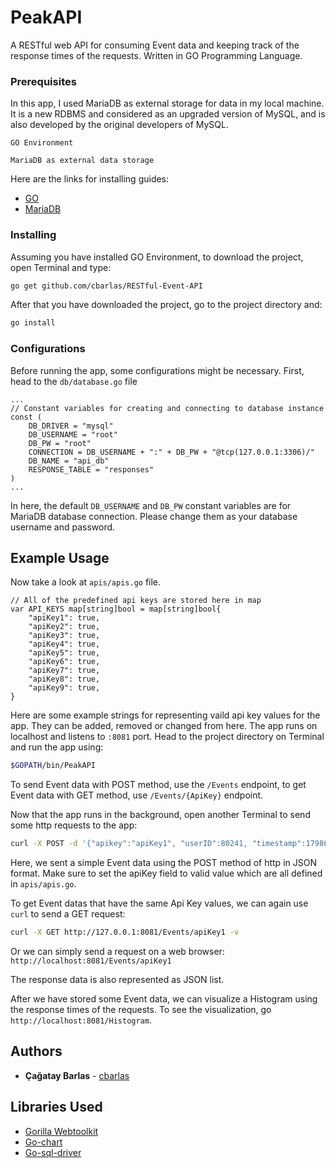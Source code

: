 # PeakAPI

A RESTful web API for consuming Event data and keeping track of the response times of the requests.
Written in GO Programming Language.

### Prerequisites
In this app, I used MariaDB as external storage for data in my local machine. It is a new RDBMS and considered as
an upgraded version of MySQL, and is also developed by the original developers of MySQL.
```
GO Environment
```
```
MariaDB as external data storage
```
Here are the links for installing guides:
* [GO](https://golang.org/doc/install)
* [MariaDB](https://downloads.mariadb.org/mariadb/repositories/)

### Installing

Assuming you have installed GO Environment, to download the project, open Terminal and type:
```bash
go get github.com/cbarlas/RESTful-Event-API
```
After that you have downloaded the project, go to the project directory and:
```bash
go install
```

### Configurations

Before running the app, some configurations might be necessary.
First, head to the `db/database.go` file

```golang
...
// Constant variables for creating and connecting to database instance
const (
	DB_DRIVER = "mysql"
	DB_USERNAME = "root"
	DB_PW = "root"
	CONNECTION = DB_USERNAME + ":" + DB_PW + "@tcp(127.0.0.1:3306)/"
	DB_NAME = "api_db"
	RESPONSE_TABLE = "responses"
)
...
```
In here, the default `DB_USERNAME` and `DB_PW` constant variables are for MariaDB database connection. Please change them
as your database username and password.

## Example Usage
Now take a look at `apis/apis.go` file.
```golang
// All of the predefined api keys are stored here in map
var API_KEYS map[string]bool = map[string]bool{
	"apiKey1": true,
	"apiKey2": true,
	"apiKey3": true,
	"apiKey4": true,
	"apiKey5": true,
	"apiKey6": true,
	"apiKey7": true,
	"apiKey8": true,
	"apiKey9": true,
}
```
Here are some example strings for representing vaild api key values for the app. They can be added, removed or changed from here.
The app runs on localhost and listens to `:8081` port.
Head to the project directory on Terminal and run the app using:
```bash
$GOPATH/bin/PeakAPI
```
To send Event data with POST method, use the `/Events` endpoint,
to get Event data with GET method, use `/Events/{ApiKey}` endpoint.

Now that the app runs in the background, open another Terminal to send some http requests to the app:
```bash
curl -X POST -d '{"apikey":"apiKey1", "userID":80241, "timestamp":1798669390}' http://127.0.0.1:8081/Events -v
```
Here, we sent a simple Event data using the POST method of http in JSON format. Make sure to set the apiKey field to valid value which are all defined in `apis/apis.go`.

To get Event datas that have the same Api Key values, we can again use `curl` to send a GET request:
```bash
curl -X GET http://127.0.0.1:8081/Events/apiKey1 -v
```
Or we can simply send a request on a web browser:
`http://localhost:8081/Events/apiKey1`

The response data is also represented as JSON list.

After we have stored some Event data, we can visualize a Histogram using the response times of the requests.
To see the visualization, go `http://localhost:8081/Histogram`.

## Authors

* **Çağatay Barlas** - [cbarlas](https://github.com/cbarlas)

## Libraries Used

* [Gorilla Webtoolkit](https://github.com/gorilla/mux)
* [Go-chart](https://github.com/wcharczuk/go-chart)
* [Go-sql-driver](https://github.com/go-sql-driver/mysql)
